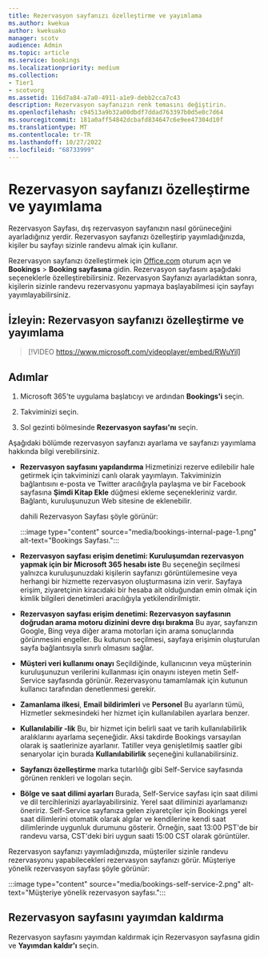 ```yaml
---
title: Rezervasyon sayfanızı özelleştirme ve yayımlama
ms.author: kwekua
author: kwekuako
manager: scotv
audience: Admin
ms.topic: article
ms.service: bookings
ms.localizationpriority: medium
ms.collection:
- Tier1
- scotvorg
ms.assetid: 116d7a84-a7a0-4911-a1e9-debb2cca7c43
description: Rezervasyon sayfanızın renk temasını değiştirin.
ms.openlocfilehash: c94513a9b32a00dbdf7ddad763397b0d5e0c7d64
ms.sourcegitcommit: 181a0aff54842dcbafd834647c6e9ee47304d10f
ms.translationtype: MT
ms.contentlocale: tr-TR
ms.lasthandoff: 10/27/2022
ms.locfileid: "68733999"
---
```

# <a name="customize-and-publish-your-booking-page"></a>Rezervasyon sayfanızı özelleştirme ve yayımlama

Rezervasyon Sayfası, dış rezervasyon sayfanızın nasıl görüneceğini ayarladığınız yerdir. Rezervasyon sayfanızı özelleştirip yayımladığınızda, kişiler bu sayfayı sizinle randevu almak için kullanır.

Rezervasyon sayfanızı özelleştirmek için [Office.com](https://office.com) oturum açın ve **Bookings** \> **Booking sayfasına** gidin. Rezervasyon sayfasını aşağıdaki seçeneklerle özelleştirebilirsiniz. Rezervasyon Sayfanızı ayarladıktan sonra, kişilerin sizinle randevu rezervasyonu yapmaya başlayabilmesi için sayfayı yayımlayabilirsiniz.

## <a name="watch-customize-and-publish-your-booking-page"></a>İzleyin: Rezervasyon sayfanızı özelleştirme ve yayımlama

> [!VIDEO https://www.microsoft.com/videoplayer/embed/RWuYil]

## <a name="steps"></a>Adımlar

1. Microsoft 365'te uygulama başlatıcıyı ve ardından **Bookings'i** seçin.

1. Takviminizi seçin.

1. Sol gezinti bölmesinde **Rezervasyon sayfası'nı** seçin.

Aşağıdaki bölümde rezervasyon sayfanızı ayarlama ve sayfanızı yayımlama hakkında bilgi verebilirsiniz.

- **Rezervasyon sayfasını yapılandırma** Hizmetinizi rezerve edilebilir hale getirmek için takviminizi canlı olarak yayımlayın. Takviminizin bağlantısını e-posta ve Twitter aracılığıyla paylaşma ve bir Facebook sayfasına **Şimdi Kitap Ekle** düğmesi ekleme seçenekleriniz vardır. Bağlantı, kuruluşunuzun Web sitesine de eklenebilir.

    dahili Rezervasyon Sayfası şöyle görünür:

    :::image type="content" source="media/bookings-internal-page-1.png" alt-text="Bookings Sayfası.":::

- **Rezervasyon sayfası erişim denetimi: Kuruluşumdan rezervasyon yapmak için bir Microsoft 365 hesabı iste**  Bu seçeneğin seçilmesi yalnızca kuruluşunuzdaki kişilerin sayfanızı görüntülemesine veya herhangi bir hizmette rezervasyon oluşturmasına izin verir. Sayfaya erişim, ziyaretçinin kiracıdaki bir hesaba ait olduğundan emin olmak için kimlik bilgileri denetimleri aracılığıyla yetkilendirilmiştir.

- **Rezervasyon sayfası erişim denetimi: Rezervasyon sayfasının doğrudan arama motoru dizinini devre dışı bırakma** Bu ayar, sayfanızın Google, Bing veya diğer arama motorları için arama sonuçlarında görünmesini engeller. Bu kutunun seçilmesi, sayfaya erişimin oluşturulan sayfa bağlantısıyla sınırlı olmasını sağlar.

- **Müşteri veri kullanımı onayı** Seçildiğinde, kullanıcının veya müşterinin kuruluşunuzun verilerini kullanması için onayını isteyen metin Self-Service sayfasında görünür. Rezervasyonu tamamlamak için kutunun kullanıcı tarafından denetlenmesi gerekir.

- **Zamanlama ilkesi**, **Email bildirimleri** ve **Personel** Bu ayarların tümü, Hizmetler sekmesindeki her hizmet için kullanılabilen ayarlara benzer.

- **Kullanılabilir -lik** Bu, bir hizmet için belirli saat ve tarih kullanılabilirlik aralıklarını ayarlama seçeneğidir. Aksi takdirde Bookings varsayılan olarak iş saatlerinize ayarlanır. Tatiller veya genişletilmiş saatler gibi senaryolar için burada **Kullanılabilirlik** seçeneğini kullanabilirsiniz.

- **Sayfanızı özelleştirme** marka tutarlılığı gibi Self-Service sayfasında görünen renkleri ve logoları seçin.

- **Bölge ve saat dilimi ayarları** Burada, Self-Service sayfası için saat dilimi ve dil tercihlerinizi ayarlayabilirsiniz. Yerel saat diliminizi ayarlamanızı öneririz. Self-Service sayfanıza gelen ziyaretçiler için Bookings yerel saat dilimlerini otomatik olarak algılar ve kendilerine kendi saat dilimlerinde uygunluk durumunu gösterir. Örneğin, saat 13:00 PST'de bir randevu varsa, CST'deki biri uygun saati 15:00 CST olarak görüntüler.

Rezervasyon sayfanızı yayımladığınızda, müşteriler sizinle randevu rezervasyonu yapabilecekleri rezervasyon sayfanızı görür. Müşteriye yönelik rezervasyon sayfası şöyle görünür:

:::image type="content" source="media/bookings-self-service-2.png" alt-text="Müşteriye yönelik rezervasyon sayfası.":::

<!-- ## Publish the booking page

Watch this video or follow the steps below to publish or unpublish your booking page.

> [!VIDEO https://www.microsoft.com/videoplayer/embed/RWuYil]

1. In Microsoft 365, select the app launcher, and then select **Bookings**.

1. In the navigation pane, select **Booking page**.

1. Verify your scheduling policies are correct. See [Set your scheduling policies](set-scheduling-policies.md) for more information.

1. Select **Save and publish**. You'll see a confirmation message.

1. Select **Open published page** to see your page in a web browser. -->

## <a name="unpublish-the-booking-page"></a>Rezervasyon sayfasını yayımdan kaldırma

Rezervasyon sayfasını yayımdan kaldırmak için Rezervasyon sayfasına gidin ve **Yayımdan kaldır'ı** seçin.
